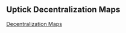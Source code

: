 ## Uptick Decentralization Maps

[Decentralization Maps](https://dev--precious-yeot-51bea9.netlify.app/)


